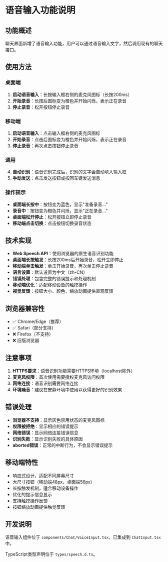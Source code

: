 # 语音输入功能说明

## 功能概述

聊天界面新增了语音输入功能，用户可以通过语音输入文字，然后调用现有的聊天接口。

## 使用方法

### 桌面端
1. **启动语音输入**：长按输入框右侧的麦克风图标（长按200ms）
2. **开始录音**：长按后图标变为橙色并开始闪烁，表示正在录音
3. **停止录音**：松开按钮停止录音

### 移动端
1. **启动语音输入**：点击输入框右侧的麦克风图标
2. **开始录音**：点击后图标变为橙色并开始闪烁，表示正在录音
3. **停止录音**：再次点击按钮停止录音

### 通用
4. **自动识别**：语音识别完成后，识别的文字会自动填入输入框
5. **手动发送**：点击发送按钮或按回车键发送消息

### 操作提示
- **桌面端长按中**：按钮变为蓝色，显示"准备录音..."
- **录音中**：按钮变为橙色并闪烁，显示"正在录音..."
- **桌面端松开停止**：松开按钮立即停止录音
- **移动端点击切换**：点击按钮切换录音状态

## 技术实现

- **Web Speech API**：使用浏览器的原生语音识别功能
- **桌面端长按触发**：长按200ms后开始录音，松开立即停止
- **移动端单击触发**：单击开始录音，再次单击停止录音
- **语言设置**：默认设置为中文（zh-CN）
- **错误处理**：包含完整的错误提示和处理机制
- **移动端优化**：适配移动设备的触摸操作
- **视觉反馈**：按钮大小、颜色、缩放动画提供直观反馈

## 浏览器兼容性

- ✅ Chrome/Edge（推荐）
- ✅ Safari（部分支持）
- ❌ Firefox（不支持）
- ❌ 旧版浏览器

## 注意事项

1. **HTTPS要求**：语音识别功能需要HTTPS环境（localhost除外）
2. **麦克风权限**：首次使用需要授权麦克风访问权限
3. **网络连接**：语音识别需要网络连接
4. **环境噪音**：建议在安静环境中使用以获得更好的识别效果

## 错误处理

- **浏览器不支持**：显示灰色禁用状态的麦克风图标
- **权限被拒绝**：显示相应的错误提示
- **网络错误**：显示网络连接错误信息
- **识别失败**：显示识别失败的具体原因
- **aborted错误**：正常的中断行为，不会显示错误提示

## 移动端特性

- 响应式设计，适配不同屏幕尺寸
- 大尺寸按钮（移动端48px，桌面端56px）
- 长按触发机制，适合移动设备操作
- 优化的提示信息显示
- 支持触摸操作反馈
- 按钮缩放动画提供触觉反馈

## 开发说明

语音输入组件位于 `components/Chat/VoiceInput.tsx`，已集成到 `ChatInput.tsx` 中。

TypeScript类型声明位于 `types/speech.d.ts`。
